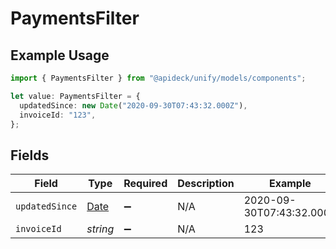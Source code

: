 # PaymentsFilter

## Example Usage

```typescript
import { PaymentsFilter } from "@apideck/unify/models/components";

let value: PaymentsFilter = {
  updatedSince: new Date("2020-09-30T07:43:32.000Z"),
  invoiceId: "123",
};
```

## Fields

| Field                                                                                         | Type                                                                                          | Required                                                                                      | Description                                                                                   | Example                                                                                       |
| --------------------------------------------------------------------------------------------- | --------------------------------------------------------------------------------------------- | --------------------------------------------------------------------------------------------- | --------------------------------------------------------------------------------------------- | --------------------------------------------------------------------------------------------- |
| `updatedSince`                                                                                | [Date](https://developer.mozilla.org/en-US/docs/Web/JavaScript/Reference/Global_Objects/Date) | :heavy_minus_sign:                                                                            | N/A                                                                                           | 2020-09-30T07:43:32.000Z                                                                      |
| `invoiceId`                                                                                   | *string*                                                                                      | :heavy_minus_sign:                                                                            | N/A                                                                                           | 123                                                                                           |